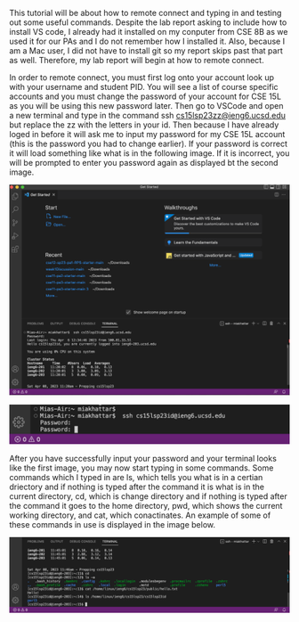 This tutorial will be about how to remote connect and typing in and testing out some useful commands. Despite the lab report asking to include how to install VS code, I already had it installed on my conputer from CSE 8B as we used it for our PAs and I do not remember how I installed it. Also, because I am a Mac user, I did not have to install git so my report skips past that part as well. Therefore, my lab report will begin at how to remote connect.

In order to remote connect, you must first log onto your account look up with your username and student PID. You will see a list of course specific accounts and you must change the password of your account for CSE 15L as you will be using this new password later. Then go to VSCode and open a new terminal and type in the command ssh cs15lsp23zz@ieng6.ucsd.edu but replace the zz with the letters in your id. Then because I have already loged in before it will ask me to input my password for my CSE 15L account (this is the password you had to change earlier). If your password is correct it will load something like what is in the following image. If it is incorrect, you will be prompted to enter you password again as displayed bt the second image.

![Screen Shot 2023-04-08 at 11.20.36 AM.png](https://github.com/mk7652/cse15l-lab-reports/blob/main/Screen%20Shot%202023-04-08%20at%2011.20.36%20AM.png)

![Screen Shot 2023-04-08 at 11.25.09 AM.png](https://github.com/mk7652/cse15l-lab-reports/blob/main/Screen%20Shot%202023-04-08%20at%2011.25.09%20AM.png)

After you have successfully input your password and your terminal looks like the first image, you may now start typing in some commands. Some commands which I typed in are ls, which tells you what is in a certian driectory and if nothing is typed after the command it is what is in the current directory, cd, which is change directory and if nothing is typed after the command it goes to the home directory, pwd, which shows the current working directory, and cat, which conactinates. An example of some of these commands in use is displayed in the image below. 

![Screen Shot 2023-04-08 at 11.48.14 AM.png](https://github.com/mk7652/cse15l-lab-reports/blob/main/Screen%20Shot%202023-04-08%20at%2011.48.14%20AM.png)



